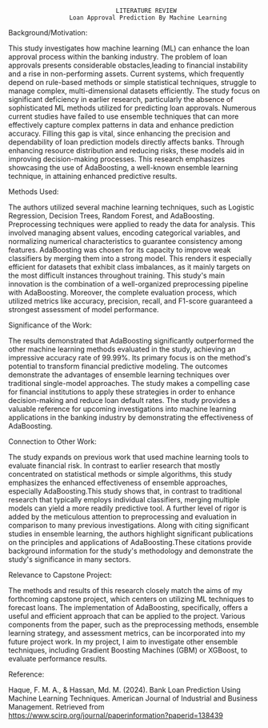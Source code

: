                                   LITERATURE REVIEW 
                     Loan Approval Prediction By Machine Learning

Background/Motivation:

This study investigates how machine learning (ML) can enhance the loan approval process within the banking industry. The problem of loan approvals presents considerable 
obstacles,leading to financial instability and a rise in non-performing assets. Current systems, which frequently depend on rule-based methods or simple statistical 
techniques, struggle to manage complex, multi-dimensional datasets efficiently. The study focus on significant deficiency in earlier research, particularly the absence 
of sophisticated ML methods utilized for predicting loan approvals. Numerous current studies have failed to use ensemble techniques that can more effectively capture 
complex patterns in data and enhance prediction accuracy. Filling this gap is vital, since enhancing the precision and dependability of loan prediction models directly 
affects banks. Through enhancing resource distribution and reducing risks, these models aid in improving decision-making processes. This research emphasizes showcasing 
the use of AdaBoosting, a well-known ensemble learning technique, in attaining enhanced predictive results.

Methods Used:

The authors utilized several machine learning techniques, such as Logistic Regression, Decision Trees, Random Forest, and AdaBoosting. Preprocessing techniques were 
applied to ready the data for analysis. This involved managing absent values, encoding categorical variables, and normalizing numerical characteristics to guarantee 
consistency among features. AdaBoosting was chosen for its capacity to improve weak classifiers by merging them into a strong model. This renders it especially efficient 
for datasets that exhibit class imbalances, as it mainly targets on the most difficult instances throughout training. This study's main innovation is the combination of 
a well-organized preprocessing pipeline with AdaBoosting. Moreover, the complete evaluation process, which utilized metrics like accuracy, precision, recall, and F1-score
guaranteed a strongest assessment of model performance.

Significance of the Work:

The results demonstrated that AdaBoosting significantly outperformed the other machine learning methods evaluated in the study, achieving an impressive accuracy rate 
of 99.99%. Its primary focus is on the method's potential to transform financial predictive modeling. The outcomes demonstrate the advantages of ensemble learning 
techniques over traditional single-model approaches. The study makes a compelling case for financial institutions to apply these strategies in order to enhance 
decision-making and reduce loan default rates. The study provides a valuable reference for upcoming investigations into machine learning applications in the banking
industry by demonstrating the effectiveness of AdaBoosting. 

Connection to Other Work:

The study expands on previous work that used machine learning tools to evaluate financial risk. In contrast to earlier research that mostly concentrated on statistical
methods or simple algorithms, this study emphasizes the enhanced effectiveness of ensemble approaches, especially AdaBoosting.This study shows that, in contrast to 
traditional research that typically employs individual classifiers, merging multiple models can yield a more readily predictive tool. A further level of rigor is added 
by the meticulous attention to preprocessing and evaluation in comparison to many previous investigations. Along with citing significant studies in ensemble learning, 
the authors highlight significant publications on the principles and applications of AdaBoosting.These citations provide background information for the study's 
methodology and demonstrate the study's significance in many sectors.

Relevance to Capstone Project:

The methods and results of this research closely match the aims of my forthcoming capstone project, which centers on utilizing ML techniques to forecast loans.
The implementation of AdaBoosting, specifically, offers a useful and efficient approach that can be applied to the project.
Various components from the paper, such as the preprocessing methods, ensemble learning strategy, and assessment metrics, can be incorporated into my future 
project work. In my project, I aim to investigate other ensemble techniques, including Gradient Boosting Machines (GBM) or XGBoost, to evaluate performance results.

Reference:

Haque, F. M. A., & Hassan, Md. M. (2024). Bank Loan Prediction Using Machine Learning Techniques. American Journal of Industrial and Business Management. 
Retrieved from https://www.scirp.org/journal/paperinformation?paperid=138439

